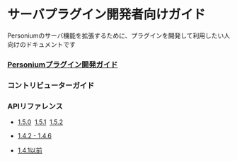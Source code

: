 # サーバプラグイン開発者向けガイド

Personiumのサーバ機能を拡張するために、プラグインを開発して利用したい人向けのドキュメントです

### [Personiumプラグイン開発ガイド](./Personium_AuthenticationPluginDeveloperManual.html)

### コントリビューターガイド

### APIリファレンス<br>
* [1.5.0](https://personium.github.io/ja/apiref/1.5.0/000_Rest_API_Reference.html)&nbsp;&nbsp;[1.5.1](https://personium.github.io/ja/apiref/1.5.1/000_Rest_API_Reference.html)&nbsp;&nbsp;[1.5.2](https://personium.github.io/ja/apiref/1.5.2/000_Rest_API_Reference.html)

* [1.4.2 - 1.4.6](https://personium.github.io/ja/apiref/1.4.6/000_Rest_API_Reference.html)

* [1.4.1以前](http://personium.io/docs/api/1.3.25/Japanese/Japanese.htm#docs/ja/HomePage.htm)

